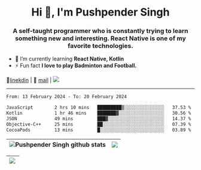 <h1 align="center">Hi 👋, I'm Pushpender Singh</h1>
<h3 align="center">A self-taught programmer who is constantly trying to learn something new and interesting. React Native is one of my favorite technologies.</h3>

- 🌱 I’m currently learning **React Native, Kotlin**
- ⚡ Fun fact **I love to play Badminton and Football.**

👔[linekdin](https://www.linkedin.com/in/pushpender-singh-240061202/) | 📧 [mail](mailto:pushpendersingh694@gmail.com) | 
<a href="https://github.com/pushpender-singh-ap/pushpender-singh-ap">
    <img src="https://komarev.com/ghpvc/?username=pushpender-singh-ap&style=for-the-badge">
</a>


---

<!--START_SECTION:waka-->

```txt
From: 13 February 2024 - To: 20 February 2024

JavaScript        2 hrs 10 mins   █████████▒░░░░░░░░░░░░░░░   37.53 %
Kotlin            1 hr 46 mins    ███████▓░░░░░░░░░░░░░░░░░   30.56 %
JSON              49 mins         ███▓░░░░░░░░░░░░░░░░░░░░░   14.37 %
Objective-C++     25 mins         ██░░░░░░░░░░░░░░░░░░░░░░░   07.39 %
CocoaPods         13 mins         █░░░░░░░░░░░░░░░░░░░░░░░░   03.89 %
```

<!--END_SECTION:waka-->


| <a><img align="center" src="https://github-readme-stats-iota-ecru-15.vercel.app/api?username=pushpender-singh-ap&show_icons=true&include_all_commits=true&theme=buefy&hide_border=true" alt="Pushpender Singh github stats" /></a> | <a><img align="center" src="https://github-readme-stats-iota-ecru-15.vercel.app/api/top-langs/?username=pushpender-singh-ap&layout=compact&theme=buefy&hide_border=true" /></a> |
| ------------- | ------------- |

| <a> <img align="left" src="https://github-readme-streak-stats.herokuapp.com/?user=pushpender-singh-ap" /></br> </a> |
| ------------- |

